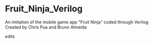 # Fruit_Ninja_Verilog
An imitation of the mobile game app "Fruit Ninja" coded through Verilog
Created by Chris Pua and Bruno Almeida

edits
